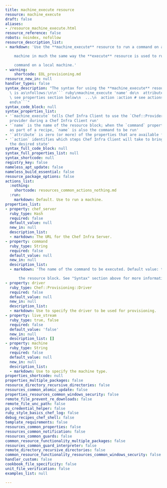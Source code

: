 ```yaml
---
title: machine_execute resource
resource: machine_execute
draft: false
aliases:
- /resource_machine_execute.html
resource_reference: false
robots: noindex, nofollow
resource_description_list:
- markdown: 'Use the **machine_execute** resource to run a command on a remote

    machine in much the same way the **execute** resource is used to run a

    command on a local machine.'
- warning:
    shortcode: EOL_provisioning.md
resource_new_in: null
handler_types: false
syntax_description: "The syntax for using the **machine_execute** resource in a recipe\
  \ is as\nfollows:\n\n``` ruby\nmachine_execute 'name' do\n  attribute 'value' #\
  \ see properties section below\n  ...\n  action :action # see actions section below\n\
  end\n```"
syntax_code_block: null
syntax_properties_list:
- '`machine_execute` tells Chef Infra Client to use the `Chef::Provider::MachineExecute`
  provider during a Chef Infra Client run'
- '`name` is the name of the resource block; when the `command` property is not specified
  as part of a recipe, `name` is also the command to be run'
- '`attribute` is zero (or more) of the properties that are available for this resource'
- '`action` identifies which steps Chef Infra Client will take to bring the node into
  the desired state'
syntax_full_code_block: null
syntax_full_properties_list: null
syntax_shortcode: null
registry_key: false
nameless_apt_update: false
nameless_build_essential: false
resource_package_options: false
actions_list:
  :nothing:
    shortcode: resources_common_actions_nothing.md
  :run:
    markdown: Default. Use to run a machine.
properties_list:
- property: chef_server
  ruby_type: Hash
  required: false
  default_value: null
  new_in: null
  description_list:
  - markdown: The URL for the Chef Infra Server.
- property: command
  ruby_type: String
  required: false
  default_value: null
  new_in: null
  description_list:
  - markdown: 'The name of the command to be executed. Default value: the `name` of

      the resource block. See "Syntax" section above for more information.'
- property: driver
  ruby_type: Chef::Provisioning::Driver
  required: false
  default_value: null
  new_in: null
  description_list:
  - markdown: Use to specify the driver to be used for provisioning.
- property: live_stream
  ruby_type: true, false
  required: false
  default_value: 'false'
  new_in: null
  description_list: []
- property: machine
  ruby_type: String
  required: false
  default_value: null
  new_in: null
  description_list:
  - markdown: Use to specify the machine type.
properties_shortcode: null
properties_multiple_packages: false
resource_directory_recursive_directories: false
resources_common_atomic_update: false
properties_resources_common_windows_security: false
remote_file_prevent_re_downloads: false
remote_file_unc_path: false
ps_credential_helper: false
ruby_style_basics_chef_log: false
debug_recipes_chef_shell: false
template_requirements: false
resources_common_properties: false
resources_common_notification: false
resources_common_guards: false
common_resource_functionality_multiple_packages: false
resources_common_guard_interpreter: false
remote_directory_recursive_directories: false
common_resource_functionality_resources_common_windows_security: false
handler_custom: false
cookbook_file_specificity: false
unit_file_verification: false
examples_list: null

---
```

